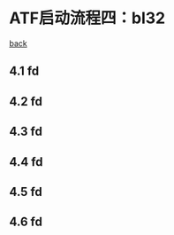<!-- markdownlint-disable MD033 -->

# ATF启动流程四：bl32

[back](./ATF.md)

## 4.1 fd

## 4.2 fd

## 4.3 fd

## 4.4 fd

## 4.5 fd

## 4.6 fd
